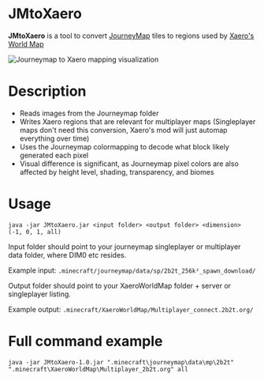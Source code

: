 # JMtoXaero

**JMtoXaero** is a tool to convert [JourneyMap](https://www.curseforge.com/minecraft/mc-mods/journeymap) tiles to regions used by [Xaero's World Map](https://chocolateminecraft.com/worldmap.php)

![Journeymap to Xaero mapping visualization](https://i.imgur.com/LP8HuKX.png)

# Description 

- Reads images from the Journeymap folder
- Writes Xaero regions that are relevant for multiplayer maps (Singleplayer maps don't need this conversion, Xaero's mod will just automap everything over time)
- Uses the Journeymap colormapping to decode what block likely generated each pixel
- Visual difference is significant, as Journeymap pixel colors are also affected by height level, shading, transparency, and biomes

# Usage

`java -jar JMtoXaero.jar <input folder> <output folder> <dimension> (-1, 0, 1, all)`

Input folder should point to your journeymap singleplayer or multiplayer data folder, where DIM0 etc resides.

Example input:
`.minecraft/journeymap/data/sp/2b2t_256k²_spawn_download/`

Output folder should point to your XaeroWorldMap folder + server or singleplayer listing.

Example output:
`.minecraft/XaeroWorldMap/Multiplayer_connect.2b2t.org/`


# Full command example

`java -jar JMtoXaero-1.0.jar ".minecraft\journeymap\data\mp\2b2t" ".minecraft\XaeroWorldMap\Multiplayer_2b2t.org" all`
